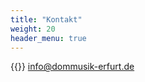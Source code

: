 ```yaml
---
title: "Kontakt"
weight: 20
header_menu: true
---
```


{{<icon class="fa fa-envelope">}}&nbsp;[info@dommusik-erfurt.de](mailto:info@dommusik-erfurt.de)


